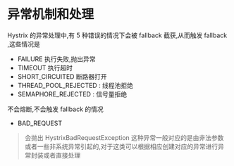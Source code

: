 # 异常机制和处理

Hystrix 的异常处理中,有 5 种错误的情况下会被 fallback 截获,从而触发 fallback ,这些情况是

- FAILURE 执行失败,抛出异常
- TIMEOUT 执行超时
- SHORT_CIRCUITED 断路器打开
- THREAD_POOL_REJECTED : 线程池拒绝
- SEMAPHORE_REJECTED : 信号量拒绝

不会熔断,不会触发 fallback 的情况

- BAD_REQUEST 

> 会抛出 HystrixBadRequestException 这种异常一般对应的是由非法参数或者一些非系统异常引起的,对于这类可以根据相应创建对应的异常进行异常封装或者直接处理

